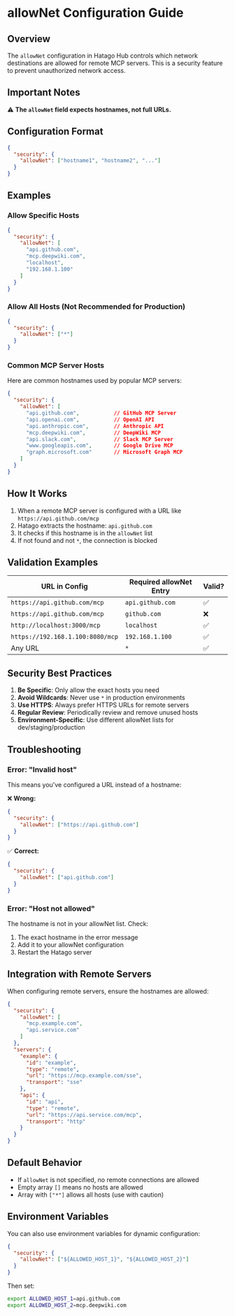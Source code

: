 # allowNet Configuration Guide

## Overview

The `allowNet` configuration in Hatago Hub controls which network destinations are allowed for remote MCP servers. This is a security feature to prevent unauthorized network access.

## Important Notes

⚠️ **The `allowNet` field expects hostnames, not full URLs.**

## Configuration Format

```json
{
  "security": {
    "allowNet": ["hostname1", "hostname2", "..."]
  }
}
```

## Examples

### Allow Specific Hosts

```json
{
  "security": {
    "allowNet": [
      "api.github.com",
      "mcp.deepwiki.com",
      "localhost",
      "192.168.1.100"
    ]
  }
}
```

### Allow All Hosts (Not Recommended for Production)

```json
{
  "security": {
    "allowNet": ["*"]
  }
}
```

### Common MCP Server Hosts

Here are common hostnames used by popular MCP servers:

```json
{
  "security": {
    "allowNet": [
      "api.github.com",           // GitHub MCP Server
      "api.openai.com",           // OpenAI API
      "api.anthropic.com",        // Anthropic API
      "mcp.deepwiki.com",         // DeepWiki MCP
      "api.slack.com",            // Slack MCP Server
      "www.googleapis.com",       // Google Drive MCP
      "graph.microsoft.com"       // Microsoft Graph MCP
    ]
  }
}
```

## How It Works

1. When a remote MCP server is configured with a URL like `https://api.github.com/mcp`
2. Hatago extracts the hostname: `api.github.com`
3. It checks if this hostname is in the `allowNet` list
4. If not found and not `*`, the connection is blocked

## Validation Examples

| URL in Config | Required allowNet Entry | Valid? |
|--------------|-------------------------|---------|
| `https://api.github.com/mcp` | `api.github.com` | ✅ |
| `https://api.github.com/mcp` | `github.com` | ❌ |
| `http://localhost:3000/mcp` | `localhost` | ✅ |
| `https://192.168.1.100:8080/mcp` | `192.168.1.100` | ✅ |
| Any URL | `*` | ✅ |

## Security Best Practices

1. **Be Specific**: Only allow the exact hosts you need
2. **Avoid Wildcards**: Never use `*` in production environments
3. **Use HTTPS**: Always prefer HTTPS URLs for remote servers
4. **Regular Review**: Periodically review and remove unused hosts
5. **Environment-Specific**: Use different allowNet lists for dev/staging/production

## Troubleshooting

### Error: "Invalid host"

This means you've configured a URL instead of a hostname:

❌ **Wrong:**
```json
{
  "security": {
    "allowNet": ["https://api.github.com"]
  }
}
```

✅ **Correct:**
```json
{
  "security": {
    "allowNet": ["api.github.com"]
  }
}
```

### Error: "Host not allowed"

The hostname is not in your allowNet list. Check:
1. The exact hostname in the error message
2. Add it to your allowNet configuration
3. Restart the Hatago server

## Integration with Remote Servers

When configuring remote servers, ensure the hostnames are allowed:

```json
{
  "security": {
    "allowNet": [
      "mcp.example.com",
      "api.service.com"
    ]
  },
  "servers": {
    "example": {
      "id": "example",
      "type": "remote",
      "url": "https://mcp.example.com/sse",
      "transport": "sse"
    },
    "api": {
      "id": "api",
      "type": "remote", 
      "url": "https://api.service.com/mcp",
      "transport": "http"
    }
  }
}
```

## Default Behavior

- If `allowNet` is not specified, no remote connections are allowed
- Empty array `[]` means no hosts are allowed
- Array with `["*"]` allows all hosts (use with caution)

## Environment Variables

You can also use environment variables for dynamic configuration:

```json
{
  "security": {
    "allowNet": ["${ALLOWED_HOST_1}", "${ALLOWED_HOST_2}"]
  }
}
```

Then set:
```bash
export ALLOWED_HOST_1=api.github.com
export ALLOWED_HOST_2=mcp.deepwiki.com
```